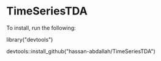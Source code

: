 # TimeSeriesTDA

To install, run the following:

library("devtools")

devtools::install_github("hassan-abdallah/TimeSeriesTDA") 
